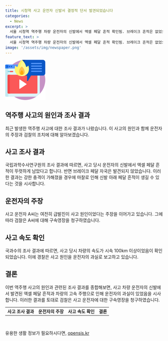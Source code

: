 ```yaml
---
title: 시청역 사고 운전자 신발서 결정적 단서 발견되었습니다
categories:
  - News
excerpt: >
  서울 시청역 역주행 차량 운전자의 신발에서 액셀 페달 흔적 확인됨. 브레이크 흔적은 없었으며, 국과수는 충격으로 액셀 페달 흔적이 생길 수 있다고 설명. 사고 당시 차량 속도는 100km 이상. 경찰은 운전자 과실로 보고 있지만 운전자는 여전히 급발진 주장. A씨에 대한 구속영장이 검찰에 의해 청구됨.
feature_text: >
  서울 시청역 역주행 차량 운전자의 신발에서 액셀 페달 흔적 확인됨. 브레이크 흔적은 없었으며, 국과수는 충격으로 액셀 페달 흔적이 생길 수 있다고 설명. 사고 당시 차량 속도는 100km 이상. 경찰은 운전자 과실로 보고 있지만 운전자는 여전히 급발진 주장. A씨에 대한 구속영장이 검찰에 의해 청구됨.
image: '/assets/img/newspaper.png'
---
```


<p><img src="/assets/img/news.png" alt="rentncar 속보" /></p>

<h2>역주행 사고의 원인과 조사 결과</h2>

<p data-ke-size="size16">최근 발생한 역주행 사고에 대한 조사 결과가 나왔습니다. 이 사고의 원인과 함께 운전자의 주장과 검찰의 조치에 대해 알아보겠습니다.</p>

<h2 data-ke-size="size26">사고 조사 결과</h2>

<p data-ke-size="size16">국립과학수사연구원의 조사 결과에 따르면, 사고 당시 운전자의 신발에서 액셀 페달 흔적이 뚜렷하게 남았다고 합니다. 반면 브레이크 페달 자국은 발견되지 않았습니다. 이러한 결과는 강한 충격이 가해졌을 경우에 마찰로 인해 신발 아래 페달 흔적이 생길 수 있다는 것을 시사합니다.</p>

<h2 data-ke-size="size26">운전자의 주장</h2>

<p data-ke-size="size16">사고 운전자 A씨는 여전히 급발진이 사고 원인이었다는 주장을 이어가고 있습니다. 그에 따라 검찰은 A씨에 대해 구속영장을 청구하였습니다.</p>

<h2 data-ke-size="size26">사고 속도 확인</h2>

<p data-ke-size="size16">국과수의 조사 결과에 따르면, 사고 당시 차량의 속도가 시속 100km 이상이었음이 확인되었습니다. 이에 경찰은 사고 원인을 운전자의 과실로 보고하고 있습니다.</p>

<h2 data-ke-size="size26">결론</h2>

<p data-ke-size="size16">이번 역주행 사고의 원인과 관련된 조사 결과를 종합해보면, 사고 차량 운전자의 신발에서 발견된 액셀 페달 흔적과 차량의 고속 주행으로 인해 운전자의 과실이 있었음을 시사합니다. 이러한 결과를 토대로 검찰은 사고 운전자에 대한 구속영장을 청구하였습니다.</p>

<table>
    <tr>
        <td style="text-align: center; height: 17px;"><b>사고 조사 결과</b></td>
        <td style="text-align: center; height: 17px;"><b>운전자의 주장</b></td>
        <td style="text-align: center; height: 17px;"><b>사고 속도 확인</b></td>
        <td style="text-align: center; height: 17px;"><b>결론</b></td>
    </tr>
</table>

<p data-ke-size="size16">&nbsp;</p>
유용한 생활 정보가 필요하시다면, <a href="https://opensis.kr" rel="dofollow">opensis.kr</a>


